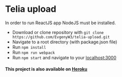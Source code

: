 # Telia upload

In order to run ReactJS app NodeJS must be installed.
  - Download or clone repository with ```git clone https://github.com/EvgenyW3/telia-upload.git ```
  - Navigate to a root directory (with package.json file)
  - Run ```npm install```
  - Run ```npm run webpack```
  - Run ```npm start``` and navigate to your [localhost:3000](http://localhost:3000/)

#### This project is also available on [Heroku](https://telia-menu.herokuapp.com/)
